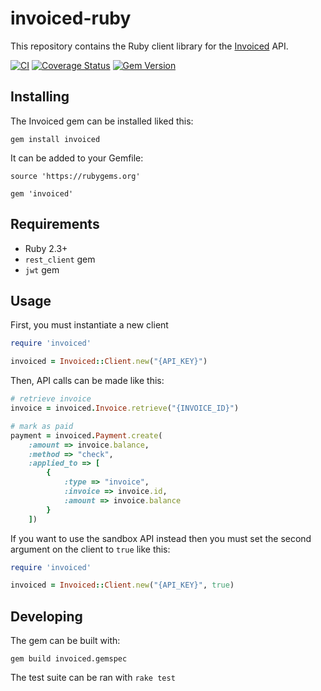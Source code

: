 invoiced-ruby
========

This repository contains the Ruby client library for the [Invoiced](https://invoiced.com) API.

[![CI](https://github.com/Invoiced/invoiced-ruby/actions/workflows/ci.yml/badge.svg)](https://github.com/Invoiced/invoiced-ruby/actions/workflows/ci.yml)
[![Coverage Status](https://coveralls.io/repos/Invoiced/invoiced-ruby/badge.svg?branch=master&service=github)](https://coveralls.io/github/Invoiced/invoiced-ruby?branch=master)
[![Gem Version](https://badge.fury.io/rb/invoiced.svg)](https://badge.fury.io/rb/invoiced)

## Installing

The Invoiced gem can be installed liked this:

```
gem install invoiced
```

It can be added to your Gemfile:

```
source 'https://rubygems.org'

gem 'invoiced'
```

## Requirements

- Ruby 2.3+
- `rest_client` gem
- `jwt` gem

## Usage

First, you must instantiate a new client

```ruby
require 'invoiced'

invoiced = Invoiced::Client.new("{API_KEY}")
```

Then, API calls can be made like this:
```ruby
# retrieve invoice
invoice = invoiced.Invoice.retrieve("{INVOICE_ID}")

# mark as paid
payment = invoiced.Payment.create(
    :amount => invoice.balance,
    :method => "check",
    :applied_to => [
        {
            :type => "invoice",
            :invoice => invoice.id,
            :amount => invoice.balance
        }
    ])
```

If you want to use the sandbox API instead then you must set the second argument on the client to `true` like this:

```ruby
require 'invoiced'

invoiced = Invoiced::Client.new("{API_KEY}", true)
```

## Developing

The gem can be built with:

```
gem build invoiced.gemspec
```

The test suite can be ran with `rake test`
